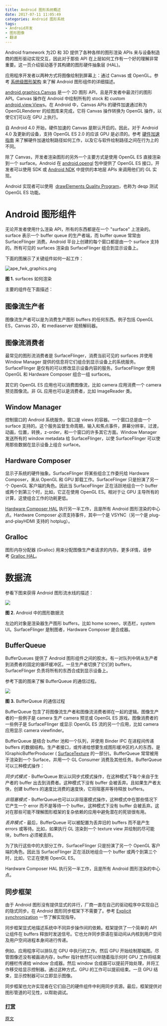 ```yaml
---
title: Android 图形系统概述
date: 2017-07-11 11:05:49
categories: Android 图形系统
tags:
- Android开发
- 图形图像
- 翻译
---
```


Android framework 为2D 和 3D 提供了各种各样的图形渲染 APIs 来与设备制造商的图形驱动实现交互，因此对于那些 API 在上层如何工作有一个好的理解非常重要。这一页介绍驱动基于其构建的图形硬件抽象层 (HAL)。
<!--more-->
应用程序开发者以两种方式将图像绘制到屏幕上：通过 Canvas 或 OpenGL。参考 [系统级图形架构](https://www.wolfcstech.com/2017/07/11/android-graphics-architecture/) 来了解 Android 图形组件的详细描述。

[android.graphics.Canvas](http://developer.android.com/reference/android/graphics/Canvas.html) 是一个 2D 图形 API，且是开发者中最流行的图形 API。Canvas 操作在 Android 中绘制所有的 stock 和 custom [android.view.View](http://developer.android.com/reference/android/view/View.html)s。在 Android 中，Canvas APIs 的硬件加速通过称为 OpenGLRenderer 的绘图库来完成，它将 Canvas 操作转换为 OpenGL 操作，以使它们可以在 GPU 上执行。

自 Android 4.0 开始，硬件加速的 Canvas 是默认开启的。因此，对于 Android 4.0 及更新的设备，支持 OpenGL ES 2.0 的应该 GPU 是必须的。参考 [硬件加速指南](https://developer.android.com/guide/topics/graphics/hardware-accel.html) 来了解硬件加速绘制路径如何工作，以及它与软件绘制路径之间在行为上的不同。

除了 Canvas，开发者渲染图形的另外一个主要方式是使用 OpenGL ES 直接渲染到一个 surface。Android 在 [android.opengl](http://developer.android.com/reference/android/opengl/package-summary.html) 包中提供了 OpenGL ES 接口，开发者可以使用 SDK 或
 [Android NDK](https://developer.android.com/tools/sdk/ndk/index.html) 中提供的本地层 APIs 来调用他们的 GL 实现。

Android 实现者可以使用  [drawElements Quality Program](https://source.android.com/devices/graphics/testing.html)，也称为 deqp 测试 OpenGL ES 功能。

# Android 图形组件

无论开发者使用什么渲染 API，所有的东西都是在一个 "surface" 上渲染的。surface 表示一个 buffer queue 的生产者端，而 buffer queue 常常由 SurfaceFlinger 消费。Android 平台上创建的每个窗口都是由一个 surface 支持的。所有可见的 surfaces 渲染由 SurfaceFlinger 组合到显示设备上。

下面的图展示了关键组件如何一起工作：

![ape_fwk_graphics.png](../images/1315506-66a2aeedf0bd905a.png)

**图 1.** surfaces 如何渲染

主要的组件在下面描述：

## 图像流生产者

图像流生产者可以是为消费生产图形 buffers 的任何东西。例子包括 OpenGL ES，Canvas 2D，和 mediaserver 视频解码器。

## 图像流消费者

最常见的图形流消费者是 SurfaceFlinger，消费当前可见的 surfaces 并使用
 Window Manager 提供的信息将它们组合到显示设备上的系统服务。SurfaceFlinger 是仅有的可以修改显示设备内容的服务。SurfaceFlinger 使用 OpenGL 和 Hardware Composer 组合一组 surfaces。

其它的 OpenGL ES 应用也可以消费图像流，比如 camera 应用消费一个 camera 预览图像流。非 GL 应用也可以是消费者，比如 ImageReader 类。

## Window Manager

控制窗口的 Android 系统服务，窗口是 views 的容器。一个窗口总是由一个 surface 支持的。这个服务监督生命周期，输入和焦点事件，屏幕分辨率，过渡，动画，位置，转换，z-order，和一个窗口的许多其它方面。Window Manager 发送所有的 window metadata 给 SurfaceFlinger，以使 SurfaceFlinger 可以使用那些数据在显示设备上组合 surface。

## Hardware Composer

显示子系统的硬件抽象。SurfaceFlinger 将某些组合工作委托给 Hardware Composer，来从 OpenGL 和 GPU 卸载工作。SurfaceFlinger 只是扮演了另一个 OpenGL 客户端的角色。因此当 SurfaceFlinger 正在活跃地组合一个 buffer 或两个到第三个时，比如，它正在使用 OpenGL ES。相对于让 GPU 主导所有的计算，这使组合工作的功耗更低。

[Hardware Composer HAL](https://source.android.com/devices/graphics/architecture.html#hwcomposer) 执行另一半工作，且是所有 Android 图形渲染的中心点。Hardware Composer 必须支持事件，其中一个是 VSYNC（另一个是 plug-and-playHDMI 支持的 hotplug）。

## Gralloc

图形内存分配器 (Gralloc) 用来分配图像生产者请求的内存。更多详情，请参考 [Gralloc HAL](https://source.android.com/devices/graphics/architecture.html#gralloc_HAL)。

# 数据流

参看下图来获得 Android 图形流水线的描述：

![](../images/1315506-8e6633ba459ba6b7.png)

**图 2.** Android 中的图形数据流

左边的对象是渲染器生产图形 buffers，比如 home screen，状态栏，system UI。SurfaceFlinger 是制图者，Hardware Composer 是合成器。

## BufferQueue
BufferQueues 提供了 Android 图形组件之间的胶水。有一对队列中转从生产者到消费者的固定的循环缓冲区。一旦生产者切换了它们的 buffers，SurfaceFlinger 负责将所有的东西合成到显示设备上。

参考下面的图来了解 BufferQueue 的通信过程。

![](../images/1315506-0c6a0f79be572037.png)

**图 3.** BufferQueue 的通信过程

BufferQueue 包含了将图像流生产者和图像流消费者绑在一起的逻辑。图像生产者的一些例子是 camera 生产 camera 预览或 OpenGL ES 游戏。图像消费者的一些例子是 SurfaceFlinger 或显示 OpenGL ES 流的另一个应用，比如 camera 应用显示 camera viewfinder。

BufferQueue 是结合 buffer 池和一个队列，并使用 Binder IPC 在进程间传递 buffers 的数据结构。生产者接口，或传递给想要生成图形缓冲区的人的东西，是 IGraphicBufferProducer ( [SurfaceTexture](http://developer.android.com/reference/android/graphics/SurfaceTexture.html) 的一部分)。BufferQueue 常常被用于渲染到一个 Surface，并用一个 GL Consumer 消费及其他任务。BufferQueue 可以三种模式操作：

*同步式模式* -  BufferQueue 默认以同步式模式操作，在这种模式下每个来自于生产者的 buffer 出去到消费者。这种模式下没有 buffer 会被丢弃。且如果生产者太快，创建 buffers 的速度比消费的速度快，它将阻塞并等待释放 buffers。

*非阻塞模式* -  BufferQueue也可以以非阻塞模式操作，这种模式中在那些情况下它产生一个 error 而不是等待一个 buffer。这种模式下没有 buffer 会被丢弃。这对在那些可能不理解图形框架的复杂依赖的应用中避免潜在的死锁很有用。

*丢弃模式* -  最后，BufferQueue 可以被配置为丢弃旧的 buffers 而不是产生 errors 或等待。比如，如果执行 GL 渲染到一个 texture view 并绘制的尽可能块，buffers 必须被丢弃。

为了执行这些中的大部分工作，SurfaceFlinger 只是扮演了另一个 OpenGL 客户端的角色。因此当 SurfaceFlinger 正在活跃地组合一个 buffer 或两个到第三个时，比如，它正在使用 OpenGL ES。

Hardware Composer HAL 执行另一半工作，且是所有 Android 图形渲染的中心点。

## 同步框架

由于 Android 图形没有提供显式的并行，厂商一直在自己的驱动程序中实现自己的隐式同步。在 Android 图形同步框架下不需要了。参考 [Explicit synchronization](https://source.android.com/devices/graphics/implement-vsync.html#explicit_synchronization) 一节了解实现指导。

同步框架显式地描述系统中不同异步操作间的依赖。框架提供了一个简单的 API 让组件在 buffers 释放时发送信号。它也允许同步原语在驱动间从内核到用户空间及用户空间进程本身间进行传递。

例如，应用程序可以排队在 GPU 中执行的工作。然后 GPU 开始绘制那幅图。尽管图像还没有被画进内存，buffer 指针依然可以伴随着指示何时 GPU
 工作将结束的栅栏传递给 window 合成器。然后 window 合成器可以提前开始处理，并将工作移交给显示控制器。通过这种方式，GPU 的工作可以提前结束。一旦 GPU 结束，显示控制器可以立即显示图像。

同步框架也允许实现者在它们自己的硬件组件中利用同步资源。最后，框架提供对图形管道的可见性，以帮助调试。

### [打赏](https://www.wolfcstech.com/about/donate.html)

[原文](https://source.android.com/devices/graphics/)
